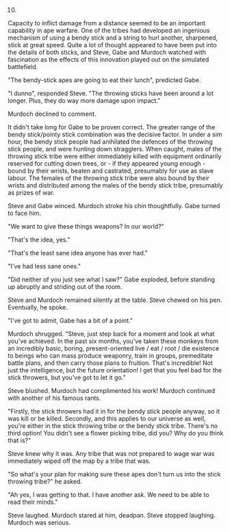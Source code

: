 10.

Capacity to inflict damage from a distance seemed to be an important capability in ape warfare. One of the tribes had developed an ingenious mechanism of using a bendy stick and a string to hurl another, sharpened, stick at great speed. Quite a lot of thought appeared to have been put into the details of both sticks, and Steve, Gabe and Murdoch watched with fascination as the effects of this innovation played out on the simulated battlefield.

"The bendy-stick apes are going to eat their lunch", predicted Gabe.

"I dunno", responded Steve. "The throwing sticks have been around a lot longer. Plus, they do way more damage upon impact."

Murdoch declined to comment.

It didn't take long for Gabe to be proven correct. The greater range of the bendy stick/pointy stick combination was the decisive factor. In under a sim hour, the bendy stick people had anihilated the defences of the throwing stick people, and were hunting down stragglers. When caught, males of the throwing stick tribe were either immediately killed with equipment ordinarily reserved for cutting down trees, or - if they appeared young enough - bound by their wrists, beaten and castrated, presumably for use as slave labour. The females of the throwing stick tribe were also bound by their wrists and distributed among the males of the bendy stick tribe, presumably as prizes of war.

Steve and Gabe winced. Murdoch stroke his chin thoughtfully. Gabe turned to face him.

"We want to give these things weapons? In our world?"

"That's the idea, yes."

"That's the least sane idea anyone has ever had."

"I've had less sane ones."

"Did neither of you just see what I saw?" Gabe exploded, before standing up abruptly and striding out of the room.

Steve and Murdoch remained silently at the table. Steve chewed on his pen. Eventually, he spoke.

"I've got to admit, Gabe has a bit of a point."

Murdoch shrugged. "Steve, just step back for a moment and look at what you've achieved. In the past six months, you've taken these monkeys from an incredibly basic, boring, present-oriented live / eat / root / die existence to beings who can mass produce weaponry, train in groups, premeditate battle plans, and then carry those plans to fruition. That's incredible! Not just the intelligence, but the future orientation! I get that you feel bad for the stick throwers, but you've got to let it go."

Steve blushed. Murdoch had complimented his work! Murdoch continued with another of his famous rants.

"Firstly, the stick throwers had it in for the bendy stick people anyway, so it was kill or be killed. Secondly, and this applies to our universe as well, you're either in the stick throwing tribe or the bendy stick tribe. There's no third option! You didn't see a flower picking tribe, did you? Why do you think that is?"

Steve knew why it was. Any tribe that was not prepared to wage war was immediately wiped off the map by a tribe that was.

"So what's your plan for making sure these apes don't turn us into the stick throwing tribe?" he asked.

"Ah yes, I was getting to that. I have another ask. We need to be able to read their minds."

Steve laughed. Murdoch stared at him, deadpan. Steve stopped laughing. Murdoch was serious.
